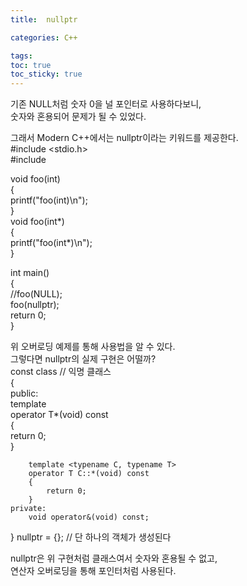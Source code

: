 ```yaml
---
title:  nullptr

categories: C++

tags: 
toc: true
toc_sticky: true
---
```


  
  
   
기존 NULL처럼 숫자 0을 널 포인터로 사용하다보니,  
숫자와 혼용되어 문제가 될 수 있었다.  
  
그래서 Modern C++에서는 nullptr이라는 키워드를 제공한다.  
#include <stdio.h>  
#include <vector>  
  
void foo(int)  
{  
	printf("foo(int)\n");  
}  
void foo(int*)  
{  
	printf("foo(int*)\n");  
}  
  
int main()   
{  
	//foo(NULL);  
	foo(nullptr);  
	return 0;  
}  
  
위 오버로딩 예제를 통해 사용법을 알 수 있다.  
그렇다면 nullptr의 실제 구현은 어떨까?  
const class    // 익명 클래스  
{  
    public:  
        template <typename T>  
        operator T*(void) const  
        {  
            return 0;  
        }  
  
        template <typename C, typename T>  
        operator T C::*(void) const  
        {  
            return 0;  
        }  
    private:  
        void operator&(void) const;  
} nullptr = {};    // 단 하나의 객체가 생성된다  
  
nullptr은 위 구현처럼 클래스여서 숫자와 혼용될 수 없고,  
연산자 오버로딩을 통해 포인터처럼 사용된다.  
   
